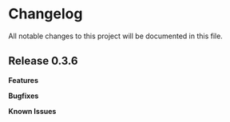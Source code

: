 # Changelog

All notable changes to this project will be documented in this file.

## Release 0.3.6

**Features**

**Bugfixes**

**Known Issues**
